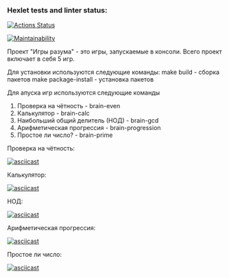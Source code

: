 ### Hexlet tests and linter status:
[![Actions Status](https://github.com/Lee-Soleil/python-project-49/actions/workflows/hexlet-check.yml/badge.svg)](https://github.com/Lee-Soleil/python-project-49/actions)

[![Maintainability](https://api.codeclimate.com/v1/badges/4d94a90f01e91e1148b3/maintainability)](https://codeclimate.com/github/Lee-Soleil/python-project-49/maintainability)

Проект "Игры разума" - это игры, запускаемые в консоли. Всего проект включает в себя 5 игр.

Для установки используются следующие команды:
make build - сборка пакетов
make package-install - установка пакетов

Для апуска игр используются следующие команды
1. Проверка на чётность - brain-even
2. Калькулятор - brain-calc
3. Наибольший общий делитель (НОД) - brain-gcd
4. Арифметическая прогрессия - brain-progression
5. Простое ли число? - brain-prime

Проверка на чётность:

[![asciicast](https://asciinema.org/a/TORQIDd443qDVzbI0YYsFaE7j.svg)](https://asciinema.org/a/TORQIDd443qDVzbI0YYsFaE7j)

Калькулятор:

[![asciicast](https://asciinema.org/a/GyHItKye0MtzVVNoQp85aObXo.svg)](https://asciinema.org/a/GyHItKye0MtzVVNoQp85aObXo)

НОД:

[![asciicast](https://asciinema.org/a/t7QtHPptuwNUVKig7BNfTSANU.svg)](https://asciinema.org/a/t7QtHPptuwNUVKig7BNfTSANU)

Арифметическая прогрессия:

[![asciicast](https://asciinema.org/a/O3XlCTK15yJt9KQJOX2PYOVOA.svg)](https://asciinema.org/a/O3XlCTK15yJt9KQJOX2PYOVOA)

Простое ли число:

[![asciicast](https://asciinema.org/a/YbIsqB6weoAYD2nMHyMSBEUYN.svg)](https://asciinema.org/a/YbIsqB6weoAYD2nMHyMSBEUYN)
